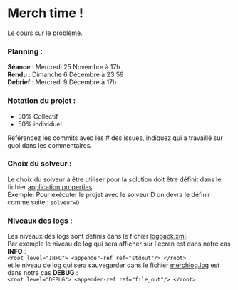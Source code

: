 # Merch time !

Le [cours](https://www.i3s.unice.fr/master-info/assets/s1/graphes-prog-dyn/merchTime.pdf) sur le problème.

### Planning :
**Séance** : Mercredi 25 Novembre à 17h  
**Rendu** : Dimanche 6 Décembre à 23:59  
**Debrief** : Mercredi 9 Décembre à 17h  

### Notation du projet :
- 50% Collectif
- 50% individuel 

Référencez les commits avec les # des issues, indiquez qui a travaillé sur quoi dans les commentaires.

### Choix du solveur :
Le choix du solveur à être utiliser pour la solution doit être définit dans le fichier [application.properties](src/main/resources/application.properties). \
Exemple: Pour exécuter le projet avec le solveur D on devra le définir comme suite : `solveur=D`


### Niveaux des logs :
Les niveaux des logs sont définis dans le fichier [logback.xml](src/main/resources/logback.xml). \
Par exemple le niveau de log qui sera afficher sur l'écran est dans notre cas **INFO** : \
`<root level="INFO">
    <appender-ref ref="stdout"/>
</root>`\
et le niveau de log qui sera sauvegarder dans le fichier [merchlog.log](logs/merchlog.log) est dans notre cas **DEBUG** : \
`<root level="DEBUG">
    <appender-ref ref="file_out"/>
</root>`
